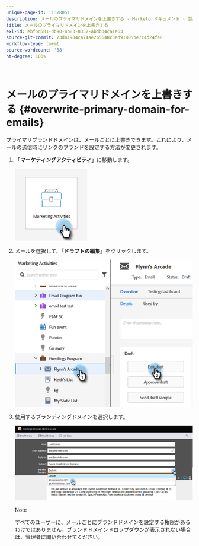 ```yaml
---
unique-page-id: 11378051
description: メールのプライマリドメインを上書きする - Marketo ドキュメント - 製品ドキュメント
title: メールのプライマリドメインを上書きする
exl-id: ebf5d581-db90-4b83-8357-abdb34ca1e63
source-git-commit: 73d41904ca74ae265648c3ed91805be7c4d24fe0
workflow-type: tm+mt
source-wordcount: '88'
ht-degree: 100%

---
```


# メールのプライマリドメインを上書きする {#overwrite-primary-domain-for-emails}

プライマリブランドドメインは、メールごとに上書きできます。これにより、メールの送信時にリンクのブランドを設定する方法が変更されます。

1. 「**マーケティングアクティビティ**」に移動します。

   ![](assets/overwrite-primary-domain-for-emails-1.png)

1. メールを選択して、「**ドラフトの編集**」をクリックします。

   ![](assets/overwrite-primary-domain-for-emails-2.png)

1. 使用するブランディングドメインを選択します。

   ![](assets/overwrite-primary-domain-for-emails-3.png)

   >[!NOTE]
   >
   >すべてのユーザーに、メールごとにブランドドメインを設定する権限があるわけではありません。ブランドドメインドロップダウンが表示されない場合は、管理者に問い合わせてください。
